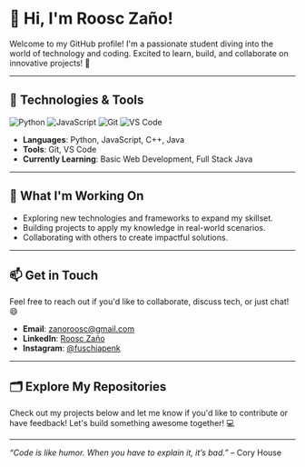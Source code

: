 # 👋 Hi, I'm Roosc Zaño!

Welcome to my GitHub profile! I'm a passionate student diving into the world of technology and coding. Excited to learn, build, and collaborate on innovative projects! 🚀

---

## 🔧 Technologies & Tools

![Python](https://img.shields.io/badge/-Python-3776AB?style=flat&logo=python&logoColor=white)
![JavaScript](https://img.shields.io/badge/-JavaScript-F7DF1E?style=flat&logo=javascript&logoColor=black)
![Git](https://img.shields.io/badge/-Git-F05032?style=flat&logo=git&logoColor=white)
![VS Code](https://img.shields.io/badge/-VS%20Code-007ACC?style=flat&logo=visual-studio-code&logoColor=white)

- **Languages**: Python, JavaScript, C++, Java
- **Tools**: Git, VS Code
- **Currently Learning**: Basic Web Development, Full Stack Java

---

## 🌱 What I'm Working On

- Exploring new technologies and frameworks to expand my skillset.
- Building projects to apply my knowledge in real-world scenarios.
- Collaborating with others to create impactful solutions.

---

## 📫 Get in Touch

Feel free to reach out if you'd like to collaborate, discuss tech, or just chat! 😄

- **Email**: [zanoroosc@gmail.com](mailto:zanoroosc@gmail.com)
- **LinkedIn**: [Roosc Zaño](https://www.linkedin.com/in/roosc-zano)
- **Instagram**: [@fuschiapenk](https://www.instagram.com/fuschiapenk)

---

## 🗂️ Explore My Repositories

Check out my projects below and let me know if you'd like to contribute or have feedback! Let's build something awesome together! 💻

---

*“Code is like humor. When you have to explain it, it’s bad.”* – Cory House
